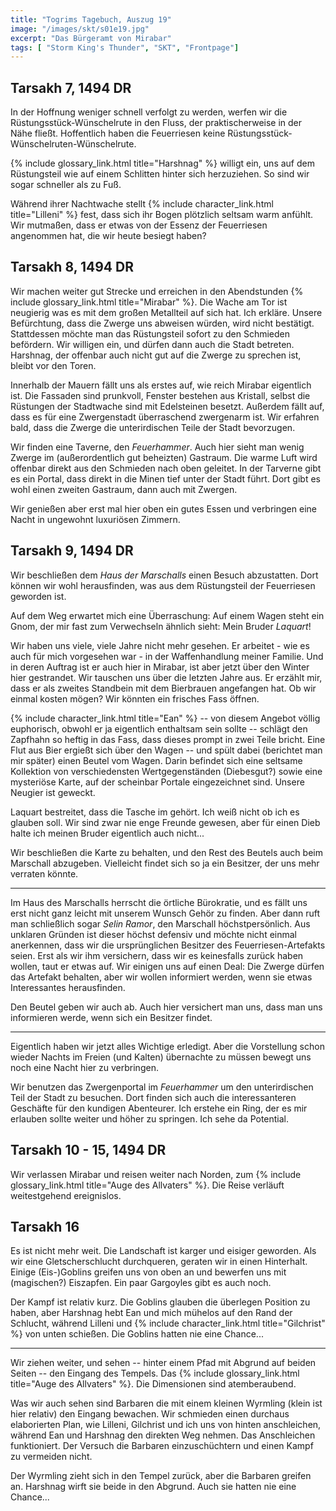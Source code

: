 ```yaml
---
title: "Togrims Tagebuch, Auszug 19"
image: "/images/skt/s01e19.jpg"
excerpt: "Das Bürgeramt von Mirabar"
tags: [ "Storm King's Thunder", "SKT", "Frontpage"]
---
```


## Tarsakh 7, 1494 DR

In der Hoffnung weniger schnell verfolgt zu werden, werfen wir die Rüstungsstück-Wünschelrute in
den Fluss, der praktischerweise in der Nähe fließt. Hoffentlich haben die Feuerriesen keine
Rüstungsstück-Wünschelruten-Wünschelrute.

{% include glossary_link.html title="Harshnag" %} willigt ein, uns auf dem Rüstungsteil wie auf
einem Schlitten hinter sich herzuziehen. So sind wir sogar schneller als zu Fuß.

Während ihrer Nachtwache stellt {% include character_link.html title="Lilleni" %} fest, dass sich
ihr Bogen plötzlich seltsam warm anfühlt. Wir mutmaßen, dass er etwas von der Essenz der Feuerriesen
angenommen hat, die wir heute besiegt haben?


## Tarsakh 8, 1494 DR

Wir machen weiter gut Strecke und erreichen in den Abendstunden {% include glossary_link.html
title="Mirabar" %}. Die Wache am Tor ist neugierig was es mit dem großen Metallteil auf sich hat.
Ich erkläre. Unsere Befürchtung, dass die Zwerge uns abweisen würden, wird nicht bestätigt.
Stattdessen möchte man das Rüstungsteil sofort zu den Schmieden befördern. Wir willigen ein, und
dürfen dann auch die Stadt betreten. Harshnag, der offenbar auch nicht gut auf die Zwerge zu
sprechen ist, bleibt vor den Toren.

Innerhalb der Mauern fällt uns als erstes auf, wie reich Mirabar eigentlich ist. Die Fassaden sind
prunkvoll, Fenster bestehen aus Kristall, selbst die Rüstungen der Stadtwache sind mit Edelsteinen
besetzt. Außerdem fällt auf, dass es für eine Zwergenstadt überraschend zwergenarm ist. Wir
erfahren bald, dass die Zwerge die unterirdischen Teile der Stadt bevorzugen.

Wir finden eine Taverne, den *Feuerhammer*. Auch hier sieht man wenig Zwerge im (außerordentlich
gut beheizten) Gastraum. Die warme Luft wird offenbar direkt aus den Schmieden nach oben geleitet.
In der Tarverne gibt es ein Portal, dass direkt in die Minen tief unter der Stadt führt. Dort gibt
es wohl einen zweiten Gastraum, dann auch mit Zwergen.

Wir genießen aber erst mal hier oben ein gutes Essen und verbringen eine Nacht in ungewohnt
luxuriösen Zimmern.


## Tarsakh 9, 1494 DR

Wir beschließen dem *Haus der Marschalls* einen Besuch abzustatten. Dort können wir wohl
herausfinden, was aus dem Rüstungsteil der Feuerriesen geworden ist.

Auf dem Weg erwartet mich eine Überraschung: Auf einem Wagen steht ein Gnom, der mir fast zum
Verwechseln ähnlich sieht: Mein Bruder *Laquart*!

Wir haben uns viele, viele Jahre nicht mehr gesehen. Er arbeitet - wie es auch für mich vorgesehen
war - in der Waffenhandlung meiner Familie. Und in deren Auftrag ist er auch hier in Mirabar, ist
aber jetzt über den Winter hier gestrandet. Wir tauschen uns über die letzten Jahre aus. Er
erzählt mir, dass er als zweites Standbein mit dem Bierbrauen angefangen hat. Ob wir einmal kosten
mögen? Wir könnten ein frisches Fass öffnen.

{% include character_link.html title="Ean" %} -- von diesem Angebot völlig euphorisch, obwohl er ja
eigentlich enthaltsam sein sollte -- schlägt den Zapfhahn so heftig in das Fass, dass dieses prompt
in zwei Teile bricht. Eine Flut aus Bier ergießt sich über den Wagen -- und spült dabei (berichtet
man mir später) einen Beutel vom Wagen. Darin befindet sich eine seltsame Kollektion von
verschiedensten Wertgegenständen (Diebesgut?) sowie eine mysteriöse Karte, auf der scheinbar Portale
eingezeichnet sind. Unsere Neugier ist geweckt.

Laquart bestreitet, dass die Tasche im gehört. Ich weiß nicht ob ich es glauben soll. Wir sind zwar
nie enge Freunde gewesen, aber für einen Dieb halte ich meinen Bruder eigentlich auch nicht...

Wir beschließen die Karte zu behalten, und den Rest des Beutels auch beim Marschall abzugeben.
Vielleicht findet sich so ja ein Besitzer, der uns mehr verraten könnte.

---

Im Haus des Marschalls herrscht die örtliche Bürokratie, und es fällt uns erst nicht ganz leicht
mit unserem Wunsch Gehör zu finden. Aber dann ruft man schließlich sogar *Selin Ramor*, den
Marschall höchstpersönlich. Aus unklaren Gründen ist dieser höchst defensiv und möchte nicht einmal
anerkennen, dass wir die ursprünglichen Besitzer des Feuerriesen-Artefakts seien. Erst als wir ihm
versichern, dass wir es keinesfalls zurück haben wollen, taut er etwas auf. Wir einigen uns auf
einen Deal: Die Zwerge dürfen das Artefakt behalten, aber wir wollen informiert werden, wenn sie
etwas Interessantes herausfinden.

Den Beutel geben wir auch ab. Auch hier versichert man uns, dass man uns informieren werde, wenn
sich ein Besitzer findet.

---

Eigentlich haben wir jetzt alles Wichtige erledigt. Aber die Vorstellung schon wieder Nachts
im Freien (und Kalten) übernachte zu müssen bewegt uns noch eine Nacht hier zu verbringen.

Wir benutzen das Zwergenportal im *Feuerhammer* um den unterirdischen Teil der Stadt zu besuchen.
Dort finden sich auch die interessanteren Geschäfte für den kundigen Abenteurer. Ich erstehe
ein Ring, der es mir erlauben sollte weiter und höher zu springen. Ich sehe da Potential.


## Tarsakh 10 - 15, 1494 DR

Wir verlassen Mirabar und reisen weiter nach Norden, zum {% include glossary_link.html title="Auge
des Allvaters" %}. Die Reise verläuft weitestgehend ereignislos.

## Tarsakh 16

Es ist nicht mehr weit. Die Landschaft ist karger und eisiger geworden. Als wir eine
Gletscherschlucht durchqueren, geraten wir in einen Hinterhalt. Einige (Eis-)Goblins greifen uns
von oben an und bewerfen uns mit (magischen?) Eiszapfen. Ein paar Gargoyles gibt es auch noch.

Der Kampf ist relativ kurz. Die Goblins glauben die überlegen Position zu haben, aber Harshnag
hebt Ean und mich mühelos auf den Rand der Schlucht, während Lilleni und {% include
character_link.html title="Gilchrist" %} von unten schießen. Die Goblins hatten nie eine Chance...

---

Wir ziehen weiter, und sehen -- hinter einem Pfad mit Abgrund auf beiden Seiten -- den Eingang des
Tempels. Das {% include glossary_link.html title="Auge des Allvaters" %}. Die Dimensionen sind
atemberaubend.

Was wir auch sehen sind Barbaren die mit einem kleinen Wyrmling (klein ist hier relativ) den
Eingang bewachen. Wir schmieden einen durchaus elaborierten Plan, wie Lilleni, Gilchrist und ich
uns von hinten anschleichen, während Ean und Harshnag den direkten Weg nehmen. Das Anschleichen
funktioniert. Der Versuch die Barbaren einzuschüchtern und einen Kampf zu vermeiden nicht.

Der Wyrmling zieht sich in den Tempel zurück, aber die Barbaren greifen an. Harshnag wirft sie
beide in den Abgrund. Auch sie hatten nie eine Chance...
